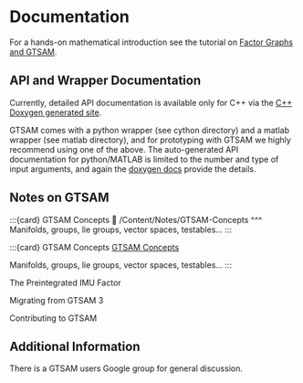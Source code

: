 # Documentation

For a hands-on mathematical introduction see the tutorial on [Factor Graphs and GTSAM](/tutorial).

## API and Wrapper Documentation

Currently, detailed API documentation is available only for C++ via the [C++ Doxygen generated site](https://gtsam.org/docs/#:~:text=C%2B%2B%20Doxygen%20generated%20site).

GTSAM comes with a python wrapper (see cython directory) and a matlab wrapper (see matlab directory), and for prototyping with GTSAM we highly recommend using one of the above. The auto-generated API documentation for python/MATLAB is limited to the number and type of input arguments, and again the [doxygen docs](https://gtsam.org/doxygen/) provide the details.

## Notes on GTSAM

:::{card} GTSAM Concepts
:link: /Content/Notes/GTSAM-Concepts
^^^
Manifolds, groups, lie groups, vector spaces, testables...
:::

:::{card} GTSAM Concepts
[GTSAM Concepts](/Content/Notes/GTSAM-Concepts)

Manifolds, groups, lie groups, vector spaces, testables...
:::

The Preintegrated IMU Factor

Migrating from GTSAM 3

Contributing to GTSAM

## Additional Information

There is a GTSAM users Google group for general discussion.